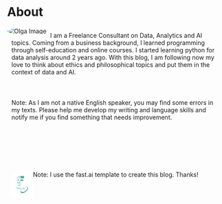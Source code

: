 # About

<img src="https://media-exp1.licdn.com/dms/image/C4E03AQFOZLozFWEgxw/profile-displayphoto-shrink_200_200/0/1657789017950?e=1665014400&v=beta&t=kkaJZqkrWRlgXFq__ZaS1d080zabrib5YHz1h1NoaCI" alt="Olga Image" width="100" align='left' style='border-radius:50%'/>

<div style='padding: 10px'>
I am a Freelance Consultant on Data, Analytics and AI topics. Coming from a business background, I learned programming through self-education and online courses. I started learning python for data analysis around 2 years ago.
With this blog, I am following now my love to think about ethics and philosophical topics and put them in the context of data and AI. 
</div>
<br/><br/> 
<div style='padding: 10px'>
Note: As I am not a native English speaker, you may find some errors in my texts. Please help me develop my writing and language skills and notify me if you find something that needs improvement. 
 </div>

<br/><br/> 
<br/><br/> 
<div style='padding: 10px'><img src="images/logo.png" alt="fast.ai_logo" width="50" align='left'/> Note: I use the fast.ai template to create this blog. Thanks!</div>
